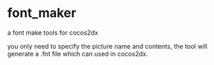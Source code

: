 # font_maker
a font make tools for cocos2dx

you only need to specify the picture name and contents, the tool will generate a .fnt file which can used in cocos2dx.
